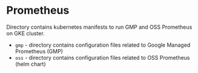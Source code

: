# Prometheus

Directory contains kubernetes manifests to run GMP and OSS Prometheus on GKE cluster.

* `gmp` - directory contains configuration files related to Google Managed Prometheus (GMP)
* `oss` - directory contains configuration files related to OSS Prometheus (helm chart)
